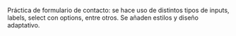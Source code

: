 Práctica de formulario de contacto: se hace uso de distintos tipos de inputs, labels, select con options, entre otros. Se añaden estilos y diseño adaptativo. 